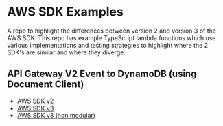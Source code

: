 # AWS SDK Examples

A repo to highlight the differences between version 2 and version 3 of the AWS SDK. This repo has example TypeScript lambda functions which use various implementations and testing strategies to highlight where the 2 SDK's are similar and where they diverge.

## API Gateway V2 Event to DynamoDB (using Document Client)

- [AWS SDK v2](./v2-document-client-write)
- [AWS SDK v3](./v3-document-client-write)
- [AWS SDK v3 (non modular)](./v3-non-modular-document-client-write)
